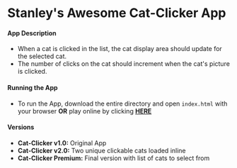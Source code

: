 # Stanley's Awesome Cat-Clicker App

#### App Description
- When a cat is clicked in the list, the cat display area should update for the selected cat.
- The number of clicks on the cat should increment when the cat's picture is clicked.

#### Running the App
- To run the App, download the entire directory and open `index.html` with your browser **OR** play online by clicking [**HERE**](https://stanleytsao.github.io/cat-clicker/)

#### Versions
- **Cat-Clicker v1.0:** Original App
- **Cat-Clicker v2.0:** Two unique clickable cats loaded inline
- **Cat-Clicker Premium:** Final version with list of cats to select from